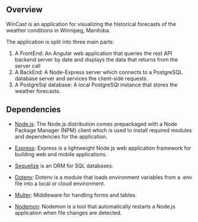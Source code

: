 ## Overview
WinCast is an application for visualizing the historical forecasts of the weather conditions in Winnipeg, Manitoba.

The application is split into three main parts:
1. A FrontEnd: An Angular web application that queries the rest API backend server by date and displays the data that returns from the server call
2. A BackEnd: A Node-Express server which connects to a PostgreSQL database server and services the client-side requests.
3. A PostgreSql database: A local PostgreSQl instance that stores the weather forecasts.


## Dependencies

- [Node.js](https://nodejs.org/en): The Node.js distribution comes prepackaged with a Node Package Manager (NPM) client which is used to install required modules and    dependencies for the application.

- [Express](https://www.npmjs.com/package/express): Express is a lightweight Node.js web application framework for building web and mobile applications.

- [Sequelize](https://sequelize.org/) is an ORM for SQL databases.

- [Dotenv](https://www.npmjs.com/package/dotenv): Dotenv is a module that loads environment variables from a .env file into a local or cloud environment.

- [Multer](https://www.npmjs.com/search?q=multer): Middleware for handling forms and tables.

- [Nodemon](https://www.npmjs.com/package/nodemon): Nodemon is a tool that automatically restarts a Node.js application when file changes are detected.
